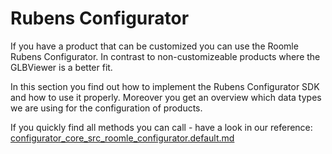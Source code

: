 # Rubens Configurator

If you have a product that can be customized you can use the Roomle Rubens Configurator. In contrast to non-customizeable products where the GLBViewer is a better fit.

In this section you find out how to implement the Rubens Configurator SDK and how to use it properly. Moreover you get an overview which data types we are using for the configuration of products.

If you quickly find all methods you can call - have a look in our reference: [configurator\_core\_src\_roomle\_configurator.default.md](../rubens-sdk-reference/classes/configurator\_core\_src\_roomle\_configurator.default.md "mention")
